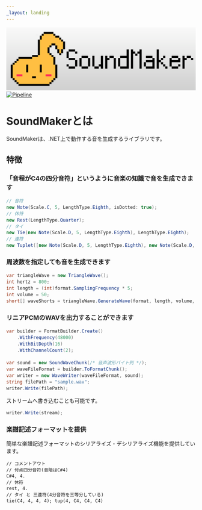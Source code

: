 ```yaml
---
_layout: landing
---
```



![cover](./images/SoundMakerCover.png)  
[![Pipeline](https://github.com/AutumnSky1010/SoundMaker/actions/workflows/build.yml/badge.svg)](https://github.com/AutumnSky1010/SoundMaker/actions/workflows/build.yml)  

# SoundMakerとは
SoundMakerは、.NET上で動作する音を生成するライブラリです。

## 特徴
### 「音程がC4の四分音符」というように音楽の知識で音を生成できます
```cs
// 音符
new Note(Scale.C, 5, LengthType.Eighth, isDotted: true);
// 休符
new Rest(LengthType.Quarter);
// タイ
new Tie(new Note(Scale.D, 5, LengthType.Eighth), LengthType.Eighth);
// 連符
new Tuplet([new Note(Scale.D, 5, LengthType.Eighth), new Note(Scale.D, 5, LengthType.Eighth)], LengthType.Quarter);
```

### 周波数を指定しても音を生成できます
```cs
var triangleWave = new TriangleWave();
int hertz = 800;
int length = (int)format.SamplingFrequency * 5;
int volume = 50;
short[] waveShorts = triangleWave.GenerateWave(format, length, volume, hertz);
```

### リニアPCMのWAVを出力することができます
```cs
var builder = FormatBuilder.Create()
    .WithFrequency(48000)
    .WithBitDepth(16)
    .WithChannelCount(2);

var sound = new SoundWaveChunk(/* 音声波形バイト列 */);
var waveFileFormat = builder.ToFormatChunk();
var writer = new WaveWriter(waveFileFormat, sound);
string filePath = "sample.wav";
writer.Write(filePath);
```

ストリームへ書き込むことも可能です。
```cs
writer.Write(stream);
```

### 楽譜記述フォーマットを提供
簡単な楽譜記述フォーマットのシリアライズ・デシリアライズ機能を提供しています。
```
// コメントアウト
// 付点四分音符(音階はC#4)
C#4, 4.
// 休符
rest, 4.
// タイ と 三連符(4分音符を三等分している)
tie(C4, 4, 4, 4); tup(4, C4, C4, C4)
```